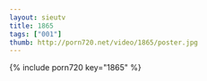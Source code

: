 ```yaml
--- 
layout: sieutv
title: 1865
tags: ["001"]
thumb: http://porn720.net/video/1865/poster.jpg
---
```

{% include porn720 key="1865" %} 

